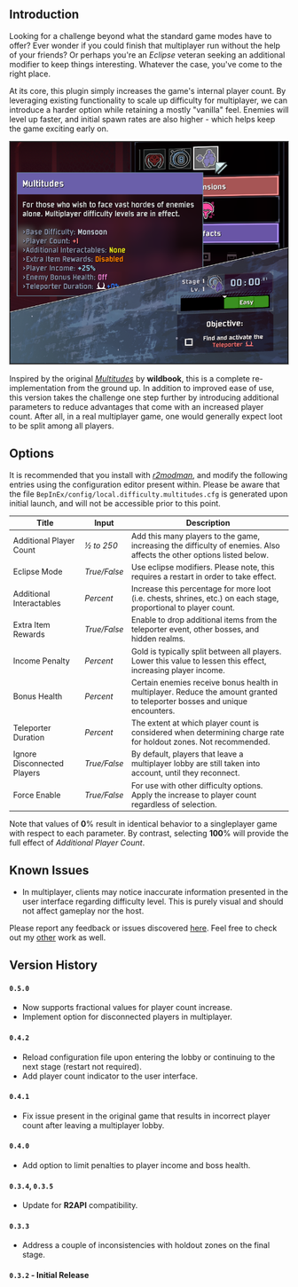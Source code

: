 ## Introduction

Looking for a challenge beyond what the standard game modes have to offer? Ever wonder if you could finish that multiplayer run without the help of your friends? Or perhaps you're an *Eclipse* veteran seeking an additional modifier to keep things interesting. Whatever the case, you've come to the right place.

At its core, this plugin simply increases the game's internal player count. By leveraging existing functionality to scale up difficulty for multiplayer, we can introduce a harder option while retaining a mostly "vanilla" feel. Enemies will level up faster, and initial spawn rates are also higher - which helps keep the game exciting early on.

![](https://github.com/6thmoon/MultitudesDifficulty/blob/v0.4.1/Resources/screenshot.png?raw=true)

Inspired by the original [*Multitudes*](https://thunderstore.io/package/wildbook/Multitudes/) by **wildbook**, this is a complete re-implementation from the ground up. In addition to improved ease of use, this version takes the challenge one step further by introducing additional parameters to reduce advantages that come with an increased player count. After all, in a real multiplayer game, one would generally expect loot to be split among all players.

## Options

It is recommended that you install with [*r2modman*](https://thunderstore.io/package/ebkr/r2modman/), and modify the following entries using the configuration editor present within. Please be aware that the file `BepInEx/config/local.difficulty.multitudes.cfg` is generated upon initial launch, and will not be accessible prior to this point.

| Title | Input | Description |
| - | - | - |
| Additional Player Count | *½ to 250* | Add this many players to the game, increasing the difficulty of enemies. Also affects the other options listed below. |
| Eclipse Mode | *True/False* | Use eclipse modifiers. Please note, this requires a restart in order to take effect. |
| Additional Interactables | *Percent* | Increase this percentage for more loot (i.e. chests, shrines, etc.) on each stage, proportional to player count. |
| Extra Item Rewards | *True/False*  | Enable to drop additional items from the teleporter event, other bosses, and hidden realms. |
| Income Penalty | *Percent* | Gold is typically split between all players. Lower this value to lessen this effect, increasing player income. |
| Bonus Health | *Percent* | Certain enemies receive bonus health in multiplayer. Reduce the amount granted to teleporter bosses and unique encounters. |
| Teleporter Duration | *Percent* | The extent at which player count is considered when determining charge rate for holdout zones. Not recommended. |
| Ignore Disconnected Players | *True/False* | By default, players that leave a multiplayer lobby are still taken into account, until they reconnect. |
| Force Enable | *True/False* | For use with other difficulty options. Apply the increase to player count regardless of selection. |

Note that values of **0**% result in identical behavior to a singleplayer game with respect to each parameter. By contrast, selecting **100**% will provide the full effect of *Additional Player Count*.

## Known Issues

- In multiplayer, clients may notice inaccurate information presented in the user interface regarding difficulty level. This is purely visual and should not affect gameplay nor the host.

Please report any feedback or issues discovered [here](https://github.com/6thmoon/MultitudesDifficulty/issues). Feel free to check out my [other](https://thunderstore.io/package/6thmoon/?ordering=top-rated) work as well.

## Version History

#### `0.5.0`
- Now supports fractional values for player count increase.
- Implement option for disconnected players in multiplayer.

#### `0.4.2`
- Reload configuration file upon entering the lobby or continuing to the next stage (restart not required).
- Add player count indicator to the user interface.

#### `0.4.1`
- Fix issue present in the original game that results in incorrect player count after leaving a multiplayer lobby.

#### `0.4.0`
- Add option to limit penalties to player income and boss health.

#### `0.3.4`, `0.3.5`
- Update for **R2API** compatibility.

#### `0.3.3`
- Address a couple of inconsistencies with holdout zones on the final stage.

#### `0.3.2` **- Initial Release**
